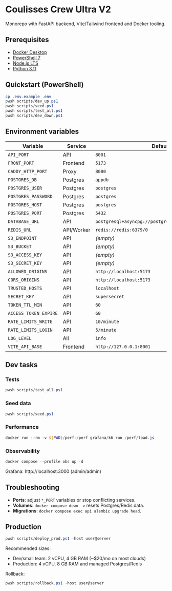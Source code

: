 # Coulisses Crew Ultra V2

Monorepo with FastAPI backend, Vite/Tailwind frontend and Docker tooling.

## Prerequisites

- [Docker Desktop](https://www.docker.com/products/docker-desktop)
- [PowerShell 7](https://learn.microsoft.com/powershell/)
- [Node.js LTS](https://nodejs.org/)
- [Python 3.11](https://www.python.org/)

## Quickstart (PowerShell)

```powershell
cp .env.example .env
pwsh scripts/dev_up.ps1
pwsh scripts/seed.ps1
pwsh scripts/test_all.ps1
pwsh scripts/dev_down.ps1
```

## Environment variables

| Variable | Service | Default |
| --- | --- | --- |
| `API_PORT` | API | `8001` |
| `FRONT_PORT` | Frontend | `5173` |
| `CADDY_HTTP_PORT` | Proxy | `8080` |
| `POSTGRES_DB` | Postgres | `appdb` |
| `POSTGRES_USER` | Postgres | `postgres` |
| `POSTGRES_PASSWORD` | Postgres | `postgres` |
| `POSTGRES_HOST` | Postgres | `postgres` |
| `POSTGRES_PORT` | Postgres | `5432` |
| `DATABASE_URL` | API | `postgresql+asyncpg://postgres:postgres@db/postgres` |
| `REDIS_URL` | API/Worker | `redis://redis:6379/0` |
| `S3_ENDPOINT` | API | *(empty)* |
| `S3_BUCKET` | API | *(empty)* |
| `S3_ACCESS_KEY` | API | *(empty)* |
| `S3_SECRET_KEY` | API | *(empty)* |
| `ALLOWED_ORIGINS` | API | `http://localhost:5173` |
| `CORS_ORIGINS` | API | `http://localhost:5173` |
| `TRUSTED_HOSTS` | API | `localhost` |
| `SECRET_KEY` | API | `supersecret` |
| `TOKEN_TTL_MIN` | API | `60` |
| `ACCESS_TOKEN_EXPIRE` | API | `60` |
| `RATE_LIMITS_WRITE` | API | `10/minute` |
| `RATE_LIMITS_LOGIN` | API | `5/minute` |
| `LOG_LEVEL` | All | `info` |
| `VITE_API_BASE` | Frontend | `http://127.0.0.1:8001` |

## Dev tasks

### Tests
```powershell
pwsh scripts/test_all.ps1
```

### Seed data
```powershell
pwsh scripts/seed.ps1
```

### Performance
```powershell
docker run --rm -v ${PWD}/perf:/perf grafana/k6 run /perf/load.js
```

### Observability
```powershell
docker compose --profile obs up -d
```
Grafana: http://localhost:3000 (admin/admin)

## Troubleshooting

- **Ports**: adjust `*_PORT` variables or stop conflicting services.
- **Volumes**: `docker compose down -v` resets Postgres/Redis data.
- **Migrations**: `docker compose exec api alembic upgrade head`.

## Production

```powershell
pwsh scripts/deploy_prod.ps1 -host user@server
```
Recommended sizes:
- Dev/small team: 2 vCPU, 4 GB RAM (~$20/mo on most clouds)
- Production: 4 vCPU, 8 GB RAM and managed Postgres/Redis

Rollback:
```powershell
pwsh scripts/rollback.ps1 -host user@server
```
